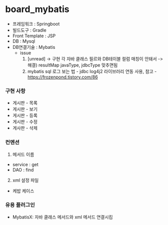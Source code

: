 # board_mybatis

* 프레임워크 : Springboot
* 빌드도구 : Gradle
* Front Template : JSP
* DB : Mysql
* DB연결기술 : Mybatis
  * issue
    1) [unread] -> <resultMap> 구현 각 자바 클래스 필르와 DB테이블 컬럼 매칭이 안돼서 -> 해결) resultMap javaType, jdbcType 맞추면됨
    2) mybatis sql 로그 보는 법 - jdbc log4j2 라이브러리 연동 사용, 참고 - https://frozenpond.tistory.com/86


### 구현 사항

- 게시판 - 목록 
- 게시판 - 보기
- 게시판 - 등록
- 게시판 - 수정
- 게사판 - 삭제

### 컨멘션
1) 메서드 이름
- service : get
- DAO : find

2) xml 설정 파일
- 케밥 케이스

### 유용 플러그인
- MybatisX: 자바 클래스 메서드와 xml 메서드 연결시킴
